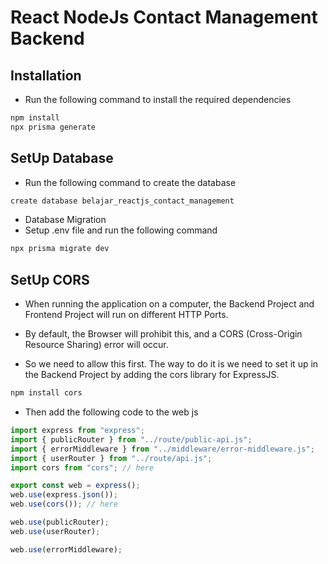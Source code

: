 # React NodeJs Contact Management Backend

## Installation

- Run the following command to install the required dependencies

```bash
npm install
npx prisma generate
```

## SetUp Database

- Run the following command to create the database

```bash
create database belajar_reactjs_contact_management

```

- Database Migration
- Setup .env file and run the following command

```bash
npx prisma migrate dev
```

## SetUp CORS

- When running the application on a computer, the Backend Project and Frontend Project will run on different HTTP Ports.

- By default, the Browser will prohibit this, and a CORS (Cross-Origin Resource Sharing) error will occur.

- So we need to allow this first. The way to do it is we need to set it up in the Backend Project by adding the cors library for ExpressJS.

```bash
npm install cors
```

- Then add the following code to the web js

```js
import express from "express";
import { publicRouter } from "../route/public-api.js";
import { errorMiddleware } from "../middleware/error-middleware.js";
import { userRouter } from "../route/api.js";
import cors from "cors"; // here

export const web = express();
web.use(express.json());
web.use(cors()); // here

web.use(publicRouter);
web.use(userRouter);

web.use(errorMiddleware);
```

